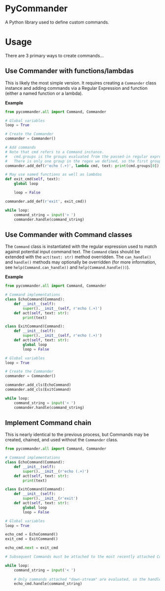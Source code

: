 # PyCommander

A Python library used to define custom commands.

# Usage

There are 3 primary ways to create commands...

## Use Commander with functions/lambdas

This is likely the most simple version. It requires creating a `Commander` class instance and adding commands via a Regular Expression and function (either a named function or a lambda).

**Example**

```python
from pycommander.all import Command, Commander

# Global variables
loop = True

# Create the Commander
commander = Commander()

# Add commands
# Note that cmd refers to a Command instance.
#   cmd.groups is the groups evaluated from the passed-in regular expression.
#   There is only one group in the regex we defined, so the first group is the only useful item.
commander.add_def(r'echo (.+)', lambda cmd, text: print(cmd.groups[0])

# May use named functions as well as lambdas
def exit_cmd(self, text):
    global loop

    loop = False

commander.add_def(r'exit', exit_cmd))

while loop:
    command_string = input('> ')
    commander.handle(command_string)
```

## Use Commander with Command classes

The `Command` class is instantiated with the regular expression used to match against potential input command text.
The `Command` class should be extended with the `act(text: str)` method overridden.
The `can_handle()` and `handle()` methods may optionally be overridden (for more information, see `help(Command.can_handle))` and `help(Command.handle())`).

**Example**

```python
from pycommander.all import Command, Commander

# Command implementations
class EchoCommand(Command):
    def __init__(self):
        super().__init__(self, r'echo (.+)')
    def act(self, text: str):
        print(text)

class ExitCommand(Command):
    def __init__(self):
        super().__init__(self, r'echo (.+)')
    def act(self, text: str):
        global loop
        loop = False

# Global variables
loop = True

# Create the Commander
commander = Commander()

commander.add_cls(EchoCommand)
commander.add_cls(ExitCommand)

while loop:
    command_string = input('< ')
    commander.handle(command_string)
```

## Implement Command chain

This is nearly identical to the previous process, but Commands may be created, chained, and used without the `Commander` class.

```python
from pycommander.all import Command, Commander

# Command implementations
class EchoCommand(Command):
    def __init__(self):
        super().__init__(r'echo (.+)')
    def act(self, text: str):
        print(text)

class ExitCommand(Command):
    def __init__(self):
        super().__init__(r'exit')
    def act(self, text: str):
        global loop
        loop = False

# Global variables
loop = True

echo_cmd = EchoCommand()
exit_cmd = ExitCommand()

echo_cmd.next = exit_cmd

# Subsequent Commands must be attached to the most recently attached Command

while loop:
    command_string = input('< ')
    
    # Only commands attached "down-stream" are evaluated, so the handle() method is usually called on the first Command
    echo_cmd.handle(command_string)
```

